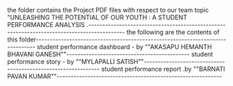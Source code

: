 the folder contains the Project PDF files with respect to our team topic "UNLEASHING THE POTENTIAL OF OUR YOUTH : A STUDENT PERFORMANCE ANALYSIS .-------------------------------------------------------------------------------------------
the following are the contents of this folder------------------------------------------------------------------------------
student performance dashboard - by ""AKASAPU HEMANTH BHAVANI GANESH""--------------------------------------------
student performance story - by ""MYLAPALLI SATISH""--------------------------------------------------------------
student performance report .by ""BARNATI PAVAN KUMAR""-----------------------------------------------------------

